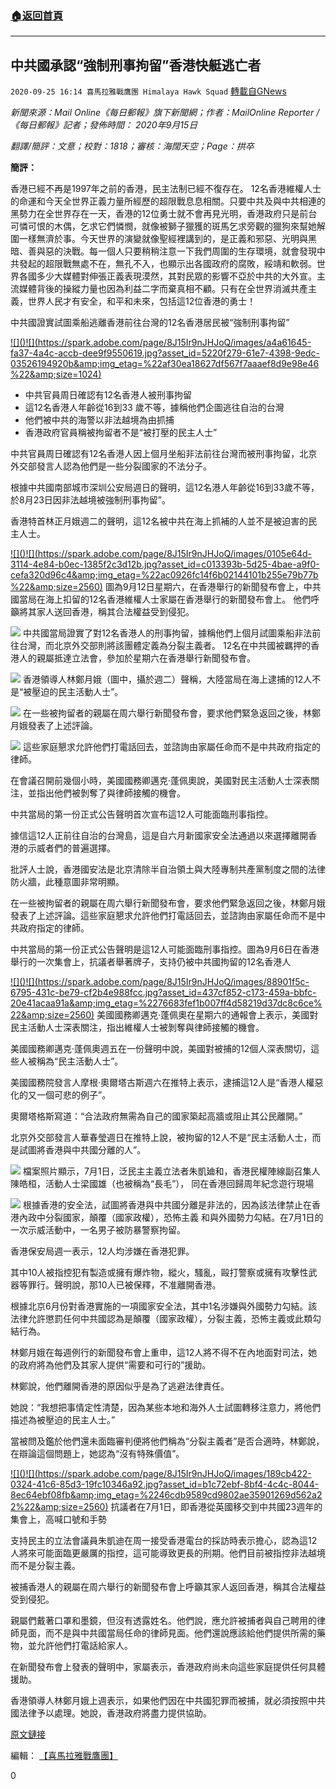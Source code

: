 ###  [:house:返回首頁](https://github.com/ourhimalayas/txt)
---

## 中共國承認“強制刑事拘留”香港快艇逃亡者
`2020-09-25 16:14 喜馬拉雅戰鷹團 Himalaya Hawk Squad` [轉載自GNews](https://gnews.org/zh-hant/382613/)

*新聞來源：Mail Online《每日郵報》旗下新聞網；作者：MailOnline Reporter /《每日郵報》記者；發佈時間： 2020年9月15日*

*翻譯/簡評：文意；校對：1818；審核：海闊天空；Page：拱卒*

**簡評：**

香港已經不再是1997年之前的香港，民主法制已經不復存在。 12名香港維權人士的命運和今天全世界正義力量所經歷的超限戰息息相關。只要中共及與中共相連的黑勢力在全世界存在一天，香港的12位勇士就不會再見光明，香港政府只是前台可憐可恨的木偶，乞求它們憐憫，就像被獅子獵獲的斑馬乞求旁觀的獵狗來幫她解圍一樣無濟於事。今天世界的演變就像聖經裡講到的，是正義和邪惡、光明與黑暗、善與惡的決戰。每一個人只要稍稍注意一下我們周圍的生存環境，就會發現中共發起的超限戰無處不在，無孔不入，也顯示出各國政府的腐敗，綏靖和軟弱。世界各國多少大媒體對伸張正義表現漠然，其對民眾的影響不亞於中共的大外宣。主流媒體背後的操縱力量也因為利益二字而棄真相不顧。只有在全世界消滅共產主義，世界人民才有安全，和平和未來，包括這12位香港的勇士！

中共國證實試圖乘船逃離香港前往台灣的12名香港居民被“強制刑事拘留”

[!\[\]()!\[\](https://spark.adobe.com/page/8J15Ir9nJHJoQ/images/a4a61645-fa37-4a4c-accb-dee9f9550619.jpg?asset_id=5220f279-61e7-4398-9edc-03526194920b&amp;img_etag=%22af30ea18627df567f7aaaef8d9e98e46%22&amp;size=1024)](https://spark.adobe.com/page/8J15Ir9nJHJoQ/images/a4a61645-fa37-4a4c-accb-dee9f9550619.jpg?asset_id=5220f279-61e7-4398-9edc-03526194920b&amp;img_etag=%22af30ea18627df567f7aaaef8d9e98e46%22&amp;size=1024)

- 中共官員周日確認有12名香港人被刑事拘留
- 這12名香港人年齡從16到33 歲不等，據稱他們企圖逃往自治的台灣
- 他們被中共的海警以非法越境為由抓捕
- 香港政府官員稱被拘留者不是“被打壓的民主人士”


中共官員周日確認有12名香港人因上個月坐船非法前往台灣而被刑事拘留，北京外交部發言人認為他們是一些分裂國家的不法分子。

根據中共國南部城市深圳公安局週日的聲明，這12名港人年齡從16到33歲不等，於8月23日因非法越境被強制刑事拘留”。

香港特首林正月娥週二的聲明，這12名被中共在海上抓補的人並不是被迫害的民主人士。

[!\[\]()!\[\](https://spark.adobe.com/page/8J15Ir9nJHJoQ/images/0105e64d-3114-4e84-b0ec-1385f2c3d12b.jpg?asset_id=c013393b-5d25-4bae-a9f0-cefa320d96c4&amp;img_etag=%22ac0926fc14f6b02144101b255e79b77b%22&amp;size=2560)](https://spark.adobe.com/page/8J15Ir9nJHJoQ/images/0105e64d-3114-4e84-b0ec-1385f2c3d12b.jpg?asset_id=c013393b-5d25-4bae-a9f0-cefa320d96c4&amp;img_etag=%22ac0926fc14f6b02144101b255e79b77b%22&amp;size=1024)                                                   圖為9月12日星期六，在香港舉行的新聞發布會上，中共國當局在海上扣留的12名香港維權人士家屬在香港舉行的新聞發布會上。
                                                   他們呼籲將其家人送回香港，稱其合法權益受到侵犯。

![]()![](https://spark.adobe.com/page/8J15Ir9nJHJoQ/images/e58dca2b-2905-45e7-a0bc-1076e9ee38ce.jpg?asset_id=eb4cc960-0a32-4cef-adfc-dc1112860222&amp;img_etag=%22bb5994947b572c6f5f879ad296fd3d20%22&amp;size=2560)                                                  中共國當局證實了對12名香港人的刑事拘留，據稱他們上個月試圖乘船非法前往台灣，而北京外交部則將該團體定義為分裂主義者。
                                                  12名在中共國被羈押的香港人的親屬抵達立法會，參加於星期六在香港舉行新聞發布會。

![]()![](https://spark.adobe.com/page/8J15Ir9nJHJoQ/images/f1b76ae8-72e2-415a-83b8-8365677748f9.jpg?asset_id=cf653f5c-9828-49f2-9846-482453449f78&amp;img_etag=%2258a42db8d8c447ebaac0d3e8dedca91f%22&amp;size=2560)                                                   香港領導人林鄭月娥（圖中，攝於週二）聲稱，大陸當局在海上逮捕的12人不是“被壓迫的民主活動人士”。

![]()![](https://spark.adobe.com/page/8J15Ir9nJHJoQ/images/2ad1ada7-0e03-4746-9b50-f8237c5f5366.jpg?asset_id=2dd0dc17-c3be-4b14-b51f-47a19ac2ac22&amp;img_etag=%228674568377d07bb4e1068498bc8abcb6%22&amp;size=2560)                                                   在一些被拘留者的親屬在周六舉行新聞發布會，要求他們緊急返回之後，林鄭月娥發表了上述評論。

![]()![](https://spark.adobe.com/page/8J15Ir9nJHJoQ/images/9ad24318-aefc-4384-8e70-480e52ff4332.jpg?asset_id=c4cbc626-5494-4120-b6d4-2d8ba78a8055&amp;img_etag=%22c2edc52d68f74e2b4e68e3558f14f571%22&amp;size=2560)                                                   這些家庭懇求允許他們打電話回去，並諮詢由家屬任命而不是中共政府指定的律師。

在會議召開前幾個小時，美國國務卿邁克·蓬佩奧說，美國對民主活動人士深表關注，並指出他們被剝奪了與律師接觸的機會。

中共當局的第一份正式公告聲明首次宣布這12人可能面臨刑事指控。

據信這12人正前往自治的台灣島，這是自六月新國家安全法通過以來選擇離開香港的示威者們的普遍選擇。

批評人士說，香港國安法是北京清除半自治領土與大陸專制共產黨制度之間的法律防火牆，此種意圖非常明顯。

在一些被拘留者的親屬在周六舉行新聞發布會，要求他們緊急返回之後，林鄭月娥發表了上述評論。這些家庭懇求允許他們打電話回去，並諮詢由家屬任命而不是中共政府指定的律師。

中共當局的第一份正式公告聲明是這12人可能面臨刑事指控。圖為9月6日在香港舉行的一次集會上，抗議者舉著牌子，支持仍被中共國拘留的12名香港人

[!\[\]()!\[\](https://spark.adobe.com/page/8J15Ir9nJHJoQ/images/88901f5c-6795-431c-be79-cf2b4e988fcc.jpg?asset_id=437cf852-c173-459a-bbfc-20e41acaa91a&amp;img_etag=%2276683fef1b007ff4d58219d37dc8c6ce%22&amp;size=2560)](https://spark.adobe.com/page/8J15Ir9nJHJoQ/images/88901f5c-6795-431c-be79-cf2b4e988fcc.jpg?asset_id=437cf852-c173-459a-bbfc-20e41acaa91a&amp;img_etag=%2276683fef1b007ff4d58219d37dc8c6ce%22&amp;size=1024)                                                   美國國務卿邁克·蓬佩奧在星期六的通報會上表示，美國對民主活動人士深表關注，指出維權人士被剝奪與律師接觸的機會。

美國國務卿邁克·蓬佩奧週五在一份聲明中說，美國對被捕的12個人深表關切，這些人被稱為“民主活動人士”。

美國國務院發言人摩根·奧爾塔古斯週六在推特上表示，逮捕這12人是“香港人權惡化的又一個可悲的例子”。

奧爾塔格斯寫道：“合法政府無需為自己的國家築起高牆或阻止其公民離開。”

北京外交部發言人華春瑩週日在推特上說，被拘留的12人不是“民主活動人士，而是試圖將香港與中共國分離的人”。

![]()![](https://spark.adobe.com/page/8J15Ir9nJHJoQ/images/0bf35d19-6c1e-40ed-86c6-5bb3f3c2551e.jpg?asset_id=a02734d0-cfe4-481d-8dce-7b6c79e89bdc&amp;img_etag=%22aeb04f9f79ca1dd44c31af5dc5f701dc%22&amp;size=2560)                                                   檔案照片顯示，7月1日，泛民主主義立法者朱凱廸和，香港民權陣線副召集人陳皓桓，活動人士梁國雄（也被稱為“長毛”），
                                                   同在香港回歸周年紀念遊行現場

![]()![](https://spark.adobe.com/page/8J15Ir9nJHJoQ/images/a54b79dd-ba7b-4aa1-a4c7-b3357db31a06.jpg?asset_id=544b15af-741f-44e1-baed-a6926ed057d9&amp;img_etag=%22c54660b66bd83e2cb22e02683a9668a3%22&amp;size=2560)                                                   根據香港的安全法，試圖將香港與中共國分離是非法的，因為該法律禁止在香港內政中分裂國家，顛覆（國家政權），恐怖主義
                                                   和與外國勢力勾結。在7月1日的一次示威活動中，一名男子被防暴警察拘留。

香港保安局週一表示，12人均涉嫌在香港犯罪。

其中10人被指控犯有製造或擁有爆炸物，縱火，騷亂，毆打警察或擁有攻擊性武器等罪行。聲明說，那10人已被保釋，不准離開香港。

根據北京6月份對香港實施的一項國家安全法，其中1名涉嫌與外國勢力勾結。該法律允許懲罰任何中共國認為是顛覆（國家政權），分裂主義，恐怖主義或此類勾結行為。

林鄭月娥在每週例行的新聞發布會上重申，這12人將不得不在內地面對司法，她的政府將為他們及其家人提供“需要和可行的”援助。

林鄭說，他們離開香港的原因似乎是為了逃避法律責任。

她說：“我想把事情定性清楚，因為某些本地和海外人士試圖轉移注意力，將他們描述為被壓迫的民主人士。”

當被問及鑑於他們還未面臨審判便將他們稱為“分裂主義者”是否合適時，林鄭說，在辯論這個問題上，她認為“沒有特殊價值”。

[!\[\]()!\[\](https://spark.adobe.com/page/8J15Ir9nJHJoQ/images/189cb422-0324-41c6-85d3-19fc10346a92.jpg?asset_id=b1c72ebf-8bf4-4c4c-8044-8ec64ebf08fb&amp;img_etag=%2246cdb9589cd9802ae35901269d562a22%22&amp;size=2560)](https://spark.adobe.com/page/8J15Ir9nJHJoQ/images/189cb422-0324-41c6-85d3-19fc10346a92.jpg?asset_id=b1c72ebf-8bf4-4c4c-8044-8ec64ebf08fb&amp;img_etag=%2246cdb9589cd9802ae35901269d562a22%22&amp;size=1024)                                                   抗議者在7月1日，即香港從英國移交到中共國23週年的集會上，高喊口號和手勢

支持民主的立法會議員朱凱迪在周一接受香港電台的採訪時表示擔心，認為這12人將來可能面臨更嚴厲的指控，這可能導致更長的刑期。他們目前被指控非法越境而不是分裂主義。

被捕香港人的親屬在周六舉行的新聞發布會上呼籲其家人返回香港，稱其合法權益受到侵犯。

親屬們戴著口罩和墨鏡，但沒有透露姓名。他們說，應允許被捕者與自己聘用的律師見面，而不是與中共國當局任命的律師見面。他們還說應該給他們提供所需的藥物，並允許他們打電話給家人。

在新聞發布會上發表的聲明中，家屬表示，香港政府尚未向這些家庭提供任何具體援助。

香港領導人林鄭月娥上週表示，如果他們因在中共國犯罪而被捕，就必須按照中共國法律予以處理。她說，香港政府將盡力提供協助。

[原文鏈接](https://www.dailymail.co.uk/news/article-8735097/China-confirms-holding-12-Hong-Kongers-fled-Taiwan-criminal-detention.html)

編輯： [【喜馬拉雅戰鷹團】](https://spark.adobe.com/page/8J15Ir9nJHJoQ/)

0
